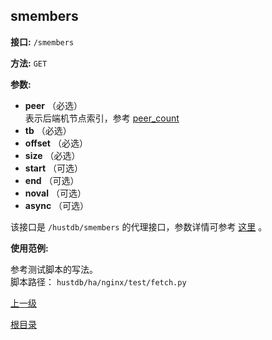 ## smembers ##

**接口:** `/smembers`

**方法:** `GET`

**参数:** 

*  **peer** （必选）  
表示后端机节点索引，参考 [peer_count](peer_count.md)  
*  **tb** （必选）
*  **offset** （必选）  
*  **size** （必选）  
*  **start** （可选）  
*  **end** （可选）    
*  **noval** （可选）   
*  **async** （可选）    

该接口是 `/hustdb/smembers` 的代理接口，参数详情可参考 [这里](../hustdb/hustdb/smembers.md) 。

**使用范例:**

参考测试脚本的写法。  
脚本路径： `hustdb/ha/nginx/test/fetch.py`

[上一级](../ha.md)

[根目录](../../index.md)